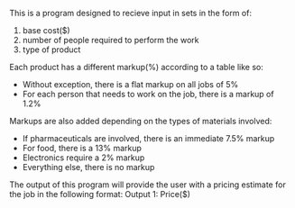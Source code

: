 This is a program designed to recieve input in sets in the form of:

1) base cost($)
2) number of people required to perform the work
3) type of product

Each product has a different markup(%) according to a table like so:
* Without exception, there is a flat markup on all jobs of 5%
* For each person that needs to work on the job, there is a markup of 1.2%

Markups are also added depending on the types of materials involved:

* If pharmaceuticals are involved, there is an immediate 7.5% markup
* For food, there is a 13% markup
* Electronics require a 2% markup
* Everything else, there is no markup


The output of this program will provide the user with a pricing estimate for the job in the following format:
Output 1: Price($)
